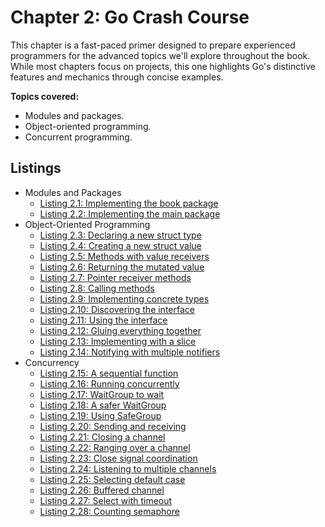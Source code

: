 # Chapter 2: Go Crash Course

This chapter is a fast-paced primer designed to prepare experienced programmers for the advanced topics we'll explore throughout the book. While most chapters focus on projects, this one highlights Go's distinctive features and mechanics through concise examples.

**Topics covered:**
- Modules and packages.
- Object-oriented programming.
- Concurrent programming.

## Listings

- Modules and Packages
  - [Listing 2.1: Implementing the book package](01-implementing-the-book-package.md)
  - [Listing 2.2: Implementing the main package](02-implementing-the-main-package.md)
- Object-Oriented Programming
  - [Listing 2.3: Declaring a new struct type](03-declaring-a-new-struct-type.md)
  - [Listing 2.4: Creating a new struct value](04-creating-a-new-struct-value.md)
  - [Listing 2.5: Methods with value receivers](05-methods-with-value-receivers.md)
  - [Listing 2.6: Returning the mutated value](06-returning-the-mutated-value.md)
  - [Listing 2.7: Pointer receiver methods](07-pointer-receiver-methods.md)
  - [Listing 2.8: Calling methods](08-calling-methods.md)
  - [Listing 2.9: Implementing concrete types](09-implementing-concrete-types.md)
  - [Listing 2.10: Discovering the interface](10-discovering-the-interface.md)
  - [Listing 2.11: Using the interface](11-using-the-interface.md)
  - [Listing 2.12: Gluing everything together](12-gluing-everything-together.md)
  - [Listing 2.13: Implementing with a slice](13-implementing-with-a-slice.md)
  - [Listing 2.14: Notifying with multiple notifiers](14-notifying-with-multiple-notifiers.md)
- Concurrency
  - [Listing 2.15: A sequential function](15-a-sequential-function.md)
  - [Listing 2.16: Running concurrently](16-running-concurrently.md)
  - [Listing 2.17: WaitGroup to wait](17-waitgroup-to-wait.md)
  - [Listing 2.18: A safer WaitGroup](18-a-safer-waitgroup.md)
  - [Listing 2.19: Using SafeGroup](19-using-safegroup.md)
  - [Listing 2.20: Sending and receiving](20-sending-and-receiving.md)
  - [Listing 2.21: Closing a channel](21-closing-a-channel.md)
  - [Listing 2.22: Ranging over a channel](22-ranging-over-a-channel.md)
  - [Listing 2.23: Close signal coordination](23-close-signal-coordination.md)
  - [Listing 2.24: Listening to multiple channels](24-listening-to-multiple-channels.md)
  - [Listing 2.25: Selecting default case](25-selecting-default-case.md)
  - [Listing 2.26: Buffered channel](26-buffered-channel.md)
  - [Listing 2.27: Select with timeout](27-select-with-timeout.md)
  - [Listing 2.28: Counting semaphore](28-counting-semaphore.md)
